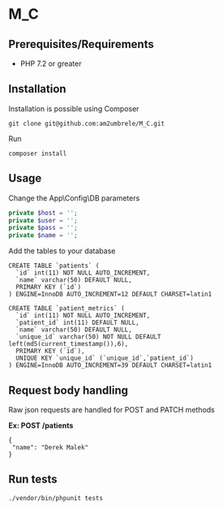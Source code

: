 # M_C

## Prerequisites/Requirements

- PHP 7.2 or greater



## Installation

Installation is possible using Composer

```
git clone git@github.com:am2umbrele/M_C.git

```
Run
```
composer install
```

## Usage

Change the App\Config\DB parameters

```php
private $host = '';
private $user = '';
private $pass = '';
private $name = '';
```

Add the tables to your database

```
CREATE TABLE `patients` (
  `id` int(11) NOT NULL AUTO_INCREMENT,
  `name` varchar(50) DEFAULT NULL,
  PRIMARY KEY (`id`)
) ENGINE=InnoDB AUTO_INCREMENT=12 DEFAULT CHARSET=latin1

CREATE TABLE `patient_metrics` (
  `id` int(11) NOT NULL AUTO_INCREMENT,
  `patient_id` int(11) DEFAULT NULL,
  `name` varchar(50) DEFAULT NULL,
  `unique_id` varchar(50) NOT NULL DEFAULT left(md5(current_timestamp()),6),
  PRIMARY KEY (`id`),
  UNIQUE KEY `unique_id` (`unique_id`,`patient_id`)
) ENGINE=InnoDB AUTO_INCREMENT=39 DEFAULT CHARSET=latin1
```

## Request body handling

Raw json requests are handled for POST and PATCH methods

**Ex: POST /patients**

```
{
 "name": "Derek Malek"
}
```

## Run tests

```
./vendor/bin/phpunit tests
```


